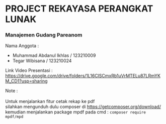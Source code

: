# PROJECT REKAYASA PERANGKAT LUNAK    

### Manajemen Gudang Pareanom          
                   
Nama Anggota :           
* Muhammad Abdanul Ikhlas / 123210009                      
* Tegar Wibisana / 123210024    

Link Video Presentasi : https://drive.google.com/drive/folders/1L16ClSCmxRb1uVrMTELu87LRmYKM_CD1?usp=sharing <br>   

Note : <br>    
Untuk menjalankan fitur cetak rekap ke pdf <br> silahkan mengunduh dulu composer di https://getcomposer.org/download/ <br>
kemudian menjalankan package mpdf pada cmd : ```composer require mpdf/mpd```
  
  
